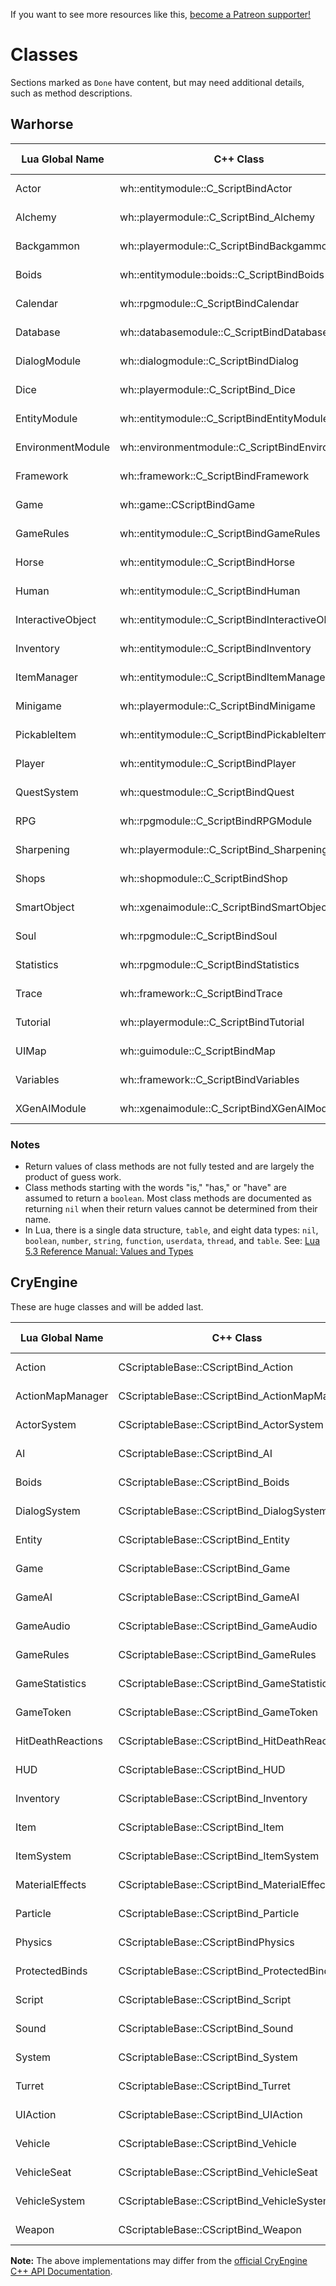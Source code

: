 <!-- TITLE: Classes -->

If you want to see more resources like this, [become a Patreon supporter!](https://www.patreon.com/fireundubh) 
# Classes
Sections marked as `Done` have content, but may need additional details, such as method descriptions.

## Warhorse

Lua Global Name | C++ Class | Function Reference | Edit Status
--- | --- | --- | ---
Actor | wh::entitymodule::C_ScriptBindActor | [Function Reference](classes/actor) | Not started
Alchemy | wh::playermodule::C_ScriptBind_Alchemy | [Function Reference](classes/alchemy) | Not started
Backgammon | wh::playermodule::C_ScriptBindBackgammon | [Function Reference](classes/backgammon) | **Done**
Boids | wh::entitymodule::boids::C_ScriptBindBoids | [Function Reference](classes/boids) | **Done**
Calendar | wh::rpgmodule::C_ScriptBindCalendar | [Function Reference](classes/calendar) | **Done**
Database | wh::databasemodule::C_ScriptBindDatabase | [Function Reference](classes/database) | **Done**
DialogModule | wh::dialogmodule::C_ScriptBindDialog | [Function Reference](classes/dialog) | Not started
Dice | wh::playermodule::C_ScriptBind_Dice | [Function Reference](classes/dice) | **Done**
EntityModule | wh::entitymodule::C_ScriptBindEntityModule | [Function Reference](classes/entitymodule) | Not started
EnvironmentModule | wh::environmentmodule::C_ScriptBindEnvironment | [Function Reference](classes/environmentmodule) | **Done**
Framework | wh::framework::C_ScriptBindFramework | [Function Reference](classes/framework) | **Done**
Game | wh::game::CScriptBindGame | [Function Reference](classes/game) | Not started
GameRules | wh::entitymodule::C_ScriptBindGameRules | [Function Reference](classes/gamerules) | Not started
Horse | wh::entitymodule::C_ScriptBindHorse | [Function Reference](classes/horse) | Not started
Human | wh::entitymodule::C_ScriptBindHuman | [Function Reference](classes/human) | Not started
InteractiveObject | wh::entitymodule::C_ScriptBindInteractiveObject | [Function Reference](classes/interactiveobject) | Not started
Inventory | wh::entitymodule::C_ScriptBindInventory | [Function Reference](classes/inventory) | Not started
ItemManager | wh::entitymodule::C_ScriptBindItemManager | [Function Reference](classes/itemmanager) | **Done**
Minigame | wh::playermodule::C_ScriptBindMinigame | [Function Reference](classes/minigame) | **Done**
PickableItem | wh::entitymodule::C_ScriptBindPickableItem | [Function Reference](classes/pickableitem) | Not started
Player | wh::entitymodule::C_ScriptBindPlayer | [Function Reference](classes/player) | Not started
QuestSystem | wh::questmodule::C_ScriptBindQuest | [Function Reference](classes/questsystem) | Not started
RPG | wh::rpgmodule::C_ScriptBindRPGModule | [Function Reference](classes/rpg) | **Done**
Sharpening | wh::playermodule::C_ScriptBind_Sharpening | [Function Reference](classes/sharpening) | Not started
Shops | wh::shopmodule::C_ScriptBindShop | [Function Reference](classes/shops) | Not started
SmartObject | wh::xgenaimodule::C_ScriptBindSmartObject | [Function Reference](classes/smartobject) | Not started
Soul | wh::rpgmodule::C_ScriptBindSoul | [Function Reference](classes/soul) | Not started
Statistics | wh::rpgmodule::C_ScriptBindStatistics | [Function Reference](classes/statistics) | Not started
Trace | wh::framework::C_ScriptBindTrace | [Function Reference](classes/trace) | Not started
Tutorial | wh::playermodule::C_ScriptBindTutorial | [Function Reference](classes/tutorial) | Not started
UIMap | wh::guimodule::C_ScriptBindMap | [Function Reference](classes/uimap) | Not started
Variables | wh::framework::C_ScriptBindVariables | [Function Reference](classes/variables) | Not started
XGenAIModule | wh::xgenaimodule::C_ScriptBindXGenAIModule | [Function Reference](classes/xgenaimodule) | Not started

### Notes

* Return values of class methods are not fully tested and are largely the product of guess work.
* Class methods starting with the words "is," "has," or "have" are assumed to return a `boolean`. Most class methods are documented as returning `nil` when their return values cannot be determined from their name.
* In Lua, there is a single data structure, `table`, and eight data types: `nil`, `boolean`, `number`, `string`, `function`, `userdata`, `thread`, and `table`. See: [Lua 5.3 Reference Manual: Values and Types](https://www.lua.org/manual/5.3/manual.html#2.1)

## CryEngine

These are huge classes and will be added last.

Lua Global Name | C++ Class | Function Reference | Edit Status
--- | --- | --- | ---
Action | CScriptableBase::CScriptBind_Action | [Function Reference](classes/action) | Not started
ActionMapManager | CScriptableBase::CScriptBind_ActionMapManager | [Function Reference](classes/actionmapmanager) | Not started
ActorSystem | CScriptableBase::CScriptBind_ActorSystem | [Function Reference](classes/actorsystem) | Not started
AI | CScriptableBase::CScriptBind_AI | [Function Reference](classes/ai) | Not started
Boids | CScriptableBase::CScriptBind_Boids | [Function Reference](classes/boids) | Not started
DialogSystem | CScriptableBase::CScriptBind_DialogSystem | [Function Reference](classes/dialogsystem) | Not started
Entity | CScriptableBase::CScriptBind_Entity | [Function Reference](classes/entity) | Not started
Game | CScriptableBase::CScriptBind_Game | [Function Reference](classes/game) | Not started
GameAI | CScriptableBase::CScriptBind_GameAI | [Function Reference](classes/gameai) | Not started
GameAudio | CScriptableBase::CScriptBind_GameAudio | [Function Reference](classes/gameaudio) | Not started
GameRules | CScriptableBase::CScriptBind_GameRules | [Function Reference](classes/gamerules) | Not started
GameStatistics | CScriptableBase::CScriptBind_GameStatistics | [Function Reference](classes/gamestatistics) | Not started
GameToken | CScriptableBase::CScriptBind_GameToken | [Function Reference](classes/gametoken) | Not started
HitDeathReactions | CScriptableBase::CScriptBind_HitDeathReactions | [Function Reference](classes/hitdeathreactions) | Not started
HUD | CScriptableBase::CScriptBind_HUD | [Function Reference](classes/hud) | Not started
Inventory | CScriptableBase::CScriptBind_Inventory | [Function Reference](classes/inventory) | Not started
Item | CScriptableBase::CScriptBind_Item | [Function Reference](classes/item) | Not started
ItemSystem | CScriptableBase::CScriptBind_ItemSystem | [Function Reference](classes/itemsystem) | Not started
MaterialEffects | CScriptableBase::CScriptBind_MaterialEffects | [Function Reference](classes/materialeffects) | Not started
Particle | CScriptableBase::CScriptBind_Particle | [Function Reference](classes/particle) | Not started
Physics | CScriptableBase::CScriptBindPhysics | [Function Reference](classes/physics) | Not started
ProtectedBinds | CScriptableBase::CScriptBind_ProtectedBinds | [Function Reference](classes/protectedbinds) | Not started
Script | CScriptableBase::CScriptBind_Script | [Function Reference](classes/script) | Not started
Sound | CScriptableBase::CScriptBind_Sound | [Function Reference](classes/sound) | Not started
System | CScriptableBase::CScriptBind_System | [Function Reference](classes/system) | Not started
Turret | CScriptableBase::CScriptBind_Turret | [Function Reference](classes/turret) | Not started
UIAction | CScriptableBase::CScriptBind_UIAction | [Function Reference](classes/uiaction) | Not started
Vehicle | CScriptableBase::CScriptBind_Vehicle | [Function Reference](classes/vehicle) | Not started
VehicleSeat | CScriptableBase::CScriptBind_VehicleSeat | [Function Reference](classes/vehicleseat) | Not started
VehicleSystem | CScriptableBase::CScriptBind_VehicleSystem | [Function Reference](classes/vehiclesystem) | Not started
Weapon | CScriptableBase::CScriptBind_Weapon | [Function Reference](classes/weapon) | Not started

**Note:** The above implementations may differ from the [official CryEngine C++ API Documentation](http://docs.cryengine.com/display/CPPAPI/Home).